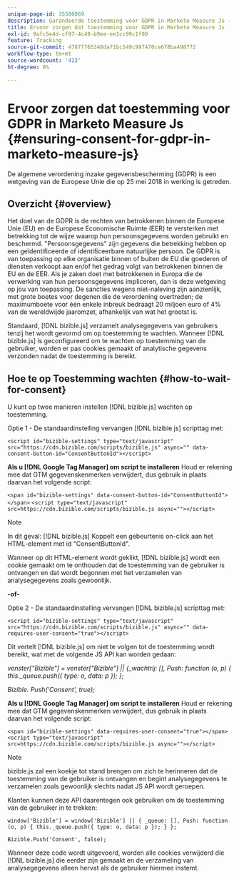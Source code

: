 ```yaml
---
unique-page-id: 35586069
description: Garandeerde toestemming voor GDPR in Marketo Measure Js - Marketo Measure - Productdocumentatie
title: Ervoor zorgen dat toestemming voor GDPR in Marketo Measure Js
exl-id: 9afc5e4d-cf97-4c49-b9ee-ee1cc99c1f90
feature: Tracking
source-git-commit: 4787f765348da71bc149c997470ce678ba498772
workflow-type: tm+mt
source-wordcount: '423'
ht-degree: 0%

---
```


# Ervoor zorgen dat toestemming voor GDPR in Marketo Measure Js {#ensuring-consent-for-gdpr-in-marketo-measure-js}

De algemene verordening inzake gegevensbescherming (GDPR) is een wetgeving van de Europese Unie die op 25 mei 2018 in werking is getreden.

## Overzicht {#overview}

Het doel van de GDPR is de rechten van betrokkenen binnen de Europese Unie (EU) en de Europese Economische Ruimte (EER) te versterken met betrekking tot de wijze waarop hun persoonsgegevens worden gebruikt en beschermd. &quot;Persoonsgegevens&quot; zijn gegevens die betrekking hebben op een geïdentificeerde of identificeerbare natuurlijke persoon. De GDPR is van toepassing op elke organisatie binnen of buiten de EU die goederen of diensten verkoopt aan en/of het gedrag volgt van betrokkenen binnen de EU en de EER. Als je zaken doet met betrokkenen in Europa die de verwerking van hun persoonsgegevens impliceren, dan is deze wetgeving op jou van toepassing. De sancties wegens niet-naleving zijn aanzienlijk, met grote boetes voor degenen die de verordening overtreden; de maximumboete voor één enkele inbreuk bedraagt 20 miljoen euro of 4% van de wereldwijde jaaromzet, afhankelijk van wat het grootst is.

Standaard, [!DNL bizible.js] verzamelt analysegegevens van gebruikers tenzij het wordt gevormd om op toestemming te wachten. Wanneer [!DNL bizible.js] is geconfigureerd om te wachten op toestemming van de gebruiker, worden er pas cookies gemaakt of analytische gegevens verzonden nadat de toestemming is bereikt.

## Hoe te op Toestemming wachten {#how-to-wait-for-consent}

U kunt op twee manieren instellen [!DNL bizible.js] wachten op toestemming.

Optie 1 - De standaardinstelling vervangen [!DNL bizible.js] scripttag met:

`<script id="bizible-settings" type="text/javascript" src="https://cdn.bizible.com/scripts/bizible.js" async="" data-consent-button-id="ConsentButtonId"></script>`

**Als u [!DNL Google Tag Manager] om script te installeren** Houd er rekening mee dat GTM gegevenskenmerken verwijdert, dus gebruik in plaats daarvan het volgende script:

`<span id="bizible-settings" data-consent-button-id="ConsentButtonId"></span>`
`<script type="text/javascript" src=https://cdn.bizible.com/scripts/bizible.js async=""></script>`

>[!NOTE]
>
>In dit geval: [!DNL bizible.js] Koppelt een gebeurtenis on-click aan het HTML-element met id &quot;ConsentButtonId&quot;.

Wanneer op dit HTML-element wordt geklikt, [!DNL bizible.js] wordt een cookie gemaakt om te onthouden dat de toestemming van de gebruiker is ontvangen en dat wordt begonnen met het verzamelen van analysegegevens zoals gewoonlijk.

**-of-**

Optie 2 - De standaardinstelling vervangen [!DNL bizible.js] scripttag met:

`<script id="bizible-settings" type="text/javascript" src="https://cdn.bizible.com/scripts/bizible.js" async="" data-requires-user-consent="true"></script>`

Dit vertelt [!DNL bizible.js] om niet te volgen tot de toestemming wordt bereikt, wat met de volgende JS API kan worden gedaan:

*venster[&quot;Bizible&quot;] = venster[&quot;Bizible&quot;] || {_wachtrij: [], Push: function (o, p) { this._queue.push({ type: o, data: p }); };*

*Bizible. Push(&#39;Consent&#39;, true);*

**Als u [!DNL Google Tag Manager] om script te installeren** Houd er rekening mee dat GTM gegevenskenmerken verwijdert, dus gebruik in plaats daarvan het volgende script:

`<span id="bizible-settings" data-requires-user-consent="true"></span>`
`<script type="text/javascript" src=https://cdn.bizible.com/scripts/bizible.js async=""></script>`

>[!NOTE]
>
>bizible.js zal een koekje tot stand brengen om zich te herinneren dat de toestemming van de gebruiker is ontvangen en begint analysegegevens te verzamelen zoals gewoonlijk slechts nadat JS API wordt geroepen.

Klanten kunnen deze API daarentegen ook gebruiken om de toestemming van de gebruiker in te trekken:

`window['Bizible'] = window['Bizible'] || { _queue: [], Push: function (o, p) { this._queue.push({ type: o, data: p }); } };`

`Bizible.Push('Consent', false);`

Wanneer deze code wordt uitgevoerd, worden alle cookies verwijderd die [!DNL bizible.js] die eerder zijn gemaakt en de verzameling van analysegegevens alleen hervat als de gebruiker hiermee instemt.
